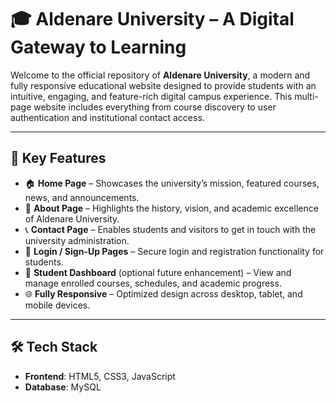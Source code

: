 # 🎓 Aldenare University – A Digital Gateway to Learning

Welcome to the official repository of **Aldenare University**, a modern and fully responsive educational website designed to provide students with an intuitive, engaging, and feature-rich digital campus experience. This multi-page website includes everything from course discovery to user authentication and institutional contact access.

---

## 🌟 Key Features

- 🏠 **Home Page** – Showcases the university’s mission, featured courses, news, and announcements.
- 📖 **About Page** – Highlights the history, vision, and academic excellence of Aldenare University.
- 📞 **Contact Page** – Enables students and visitors to get in touch with the university administration.
- 🔐 **Login / Sign-Up Pages** – Secure login and registration functionality for students.
- 🎯 **Student Dashboard** (optional future enhancement) – View and manage enrolled courses, schedules, and academic progress.
- 🌐 **Fully Responsive** – Optimized design across desktop, tablet, and mobile devices.

---

## 🛠️ Tech Stack

- **Frontend**: HTML5, CSS3, JavaScript
- **Database**:  MySQL 




